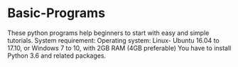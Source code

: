 # Basic-Programs
These python programs help beginners to start with easy and simple tutorials.
System requirement:
Operating system: Linux- Ubuntu 16.04 to 17.10, or Windows 7 to 10, with 2GB RAM (4GB preferable) 
You have to install Python 3.6 and related packages.
